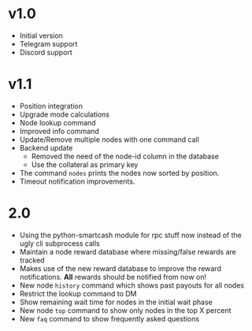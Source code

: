 # v1.0

- Initial version
- Telegram support
- Discord support

# v1.1
- Position integration
- Upgrade mode calculations
- Node lookup command
- Improved info command
- Update/Remove multiple nodes with one command call
- Backend update
  - Removed the need of the node-id column in the database
  - Use the collateral as primary key
- The command `nodes` prints the nodes now sorted by position.
- Timeout notification improvements.

# 2.0
- Using the python-smartcash module for rpc stuff now instead of the ugly cli subprocess calls
- Maintain a node reward database where missing/false rewards are tracked
- Makes use of the new reward database to improve the reward notifications. **All** rewards should be notified from now on!
- New node `history` command which shows past payouts for all nodes
- Restrict the lookup command to DM
- Show remaining wait time for nodes in the initial wait phase
- New node `top` command to show only nodes in the top X percent
- New `faq` command to show frequently asked questions
